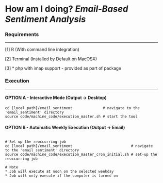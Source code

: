 # How am I doing? _Email-Based Sentiment Analysis_

### Requirements
--------------------------------

[1] R (With command line integration)

[2] Terminal (Installed by Default on MacOSX)

[3] * php with imap support - provided as part of package


### Execution
--------------------------------

#### OPTION A - Interactive Mode (Output -> Desktop)
````
cd [local path]/email_sentiment              # navigate to the 'email_sentiment' directory
source code/machine_code/execution_master.sh # start the tool

````

#### OPTION B - Automatic Weekly Execution (Output -> Email)

````

# Set up the reoccurring job
cd [local path]/email_sentiment                           # navigate to the 'email_sentiment' directory
source code/machine_code/execution_master_cron_initial.sh # set-up the reoccurring job

# Note
* Job will execute at noon on the selected weekday 
* Job will only execute if the computer is turned on 

````
